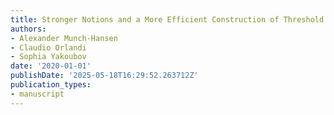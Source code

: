 ```yaml
---
title: Stronger Notions and a More Efficient Construction of Threshold Ring Signatures
authors:
- Alexander Munch-Hansen
- Claudio Orlandi
- Sophia Yakoubov
date: '2020-01-01'
publishDate: '2025-05-18T16:29:52.263712Z'
publication_types:
- manuscript
---
```

